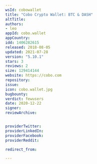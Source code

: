 ```yaml
---
wsId: cobowallet
title: "Cobo Crypto Wallet: BTC & DASH"
altTitle: 
authors:
- leo
appId: cobo.wallet
appCountry: 
idd: 1406282615
released: 2018-08-05
updated: 2021-07-28
version: "5.10.1"
stars: 3
reviews: 2
size: 129414144
website: https://cobo.com
repository: 
issue: 
icon: cobo.wallet.jpg
bugbounty: 
verdict: fewusers
date: 2020-12-22
signer: 
reviewArchive:


providerTwitter: 
providerLinkedIn: 
providerFacebook: 
providerReddit: 

redirect_from:

---
```


